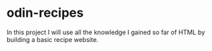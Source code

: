 # odin-recipes
In this project I will use all the knowledge
I gained so far of HTML by building
a basic recipe website.